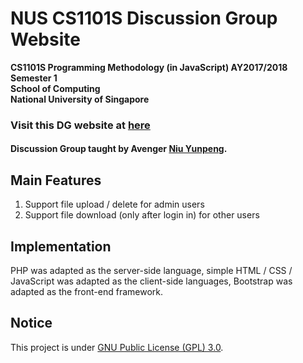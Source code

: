 # NUS CS1101S Discussion Group Website

__CS1101S Programming Methodology (in JavaScript)
AY2017/2018 Semester 1<br>
School of Computing<br>
National University of Singapore__

### Visit this DG website at [here](https://comp.nus.edu.sg/~e0134079/cs1101s)

#### Discussion Group taught by Avenger [Niu Yunpeng](https://comp.nus.edu.sg/~e0134079/).

## Main Features
1. Support file upload / delete for admin users
2. Support file download (only after login in) for other users


## Implementation
PHP was adapted as the server-side language, simple HTML / CSS / JavaScript was adapted as the client-side languages, Bootstrap was adapted as the front-end framework.

## Notice
This project is under [GNU Public License (GPL) 3.0](http://www.gnu.org/licenses/gpl-3.0.en.html).